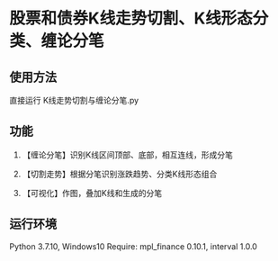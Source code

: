 # 股票和债券K线走势切割、K线形态分类、缠论分笔  

## 使用方法  

直接运行 K线走势切割与缠论分笔.py  

## 功能  

1. 【缠论分笔】识别K线区间顶部、底部，相互连线，形成分笔  

2. 【切割走势】根据分笔识别涨跌趋势、分类K线形态组合  

3. 【可视化】作图，叠加K线和生成的分笔  

## 运行环境
Python 3.7.10, Windows10
Require: mpl_finance 0.10.1, interval 1.0.0
